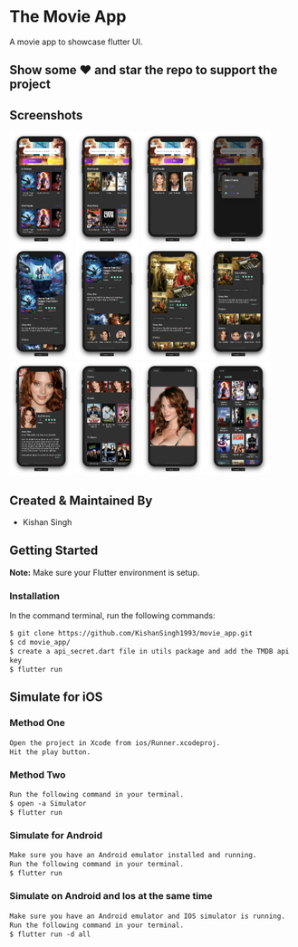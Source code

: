 # The Movie App

A movie app to showcase flutter UI.

## Show some :heart: and star the repo to support the project

## Screenshots
<img src="./screenshots/ios/dark/1.png" height="200em" /> <img src="./screenshots/ios/dark/2.png" height="200em" />
<img src="./screenshots/ios/dark/3.png" height="200em" /> <img src="./screenshots/ios/dark/4.png" height="200em" />
<img src="./screenshots/ios/dark/5.png" height="200em" /> <img src="./screenshots/ios/dark/6.png" height="200em" />
<img src="./screenshots/ios/dark/7.png" height="200em" /> <img src="./screenshots/ios/dark/8.png" height="200em" />
<img src="./screenshots/ios/dark/9.png" height="200em" /> <img src="./screenshots/ios/dark/10.png" height="200em" />
<img src="./screenshots/ios/dark/11.png" height="200em" /> <img src="./screenshots/ios/dark/12.png" height="200em" />



## Created & Maintained By

- Kishan Singh

## Getting Started

**Note:** Make sure your Flutter environment is setup.

### Installation

In the command terminal, run the following commands:

    $ git clone https://github.com/KishanSingh1993/movie_app.git
    $ cd movie_app/
    $ create a api_secret.dart file in utils package and add the TMDB api key
    $ flutter run

## Simulate for iOS
### Method One

    Open the project in Xcode from ios/Runner.xcodeproj.
    Hit the play button.

### Method Two

    Run the following command in your terminal.
    $ open -a Simulator
    $ flutter run

### Simulate for Android

    Make sure you have an Android emulator installed and running.
    Run the following command in your terminal.
    $ flutter run

### Simulate on Android and Ios at the same time

    Make sure you have an Android emulator and IOS simulator is running.
    Run the following command in your terminal.
    $ flutter run -d all


